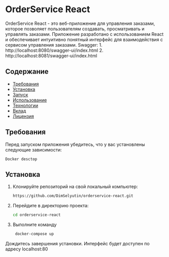 ﻿# OrderService React

OrderService React - это веб-приложение для управления заказами, которое позволяет пользователям создавать, просматривать и управлять заказами. Приложение разработано с использованием React и обеспечивает интуитивно понятный интерфейс для взаимодействия с сервисом управления заказами.
Swagger:    1. http://localhost:8080/swagger-ui/index.html
            2. http://localhost:8081/swagger-ui/index.html
## Содержание

- [Требования](#требования)
- [Установка](#установка)
- [Запуск](#запуск)
- [Использование](#использование)
- [Технологии](#технологии)
- [Вклад](#вклад)
- [Лицензия](#лицензия)

## Требования

Перед запуском приложения убедитесь, что у вас установлены следующие зависимости:

    Docker desctop

## Установка

1. Клонируйте репозиторий на свой локальный компьютер:

   ```bash
   https://github.com/DimSelyutin/orderservice-react.git

2. Перейдите в директорию проекта:

    ```bash
    cd orderservice-react

3. Выполните команду

   ```bash 
    docker-compose up 
   
Дождитесь завершения установки. Интерфейс будет доступен по адресу localhost:80
